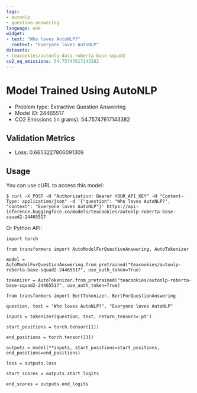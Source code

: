 ```yaml
---
tags:
- autonlp
- question-answering
language: unk
widget:
- text: "Who loves AutoNLP?"
  context: "Everyone loves AutoNLP"
datasets:
- teacookies/autonlp-data-roberta-base-squad2
co2_eq_emissions: 54.75747617143382
---
```


# Model Trained Using AutoNLP

- Problem type: Extractive Question Answering
- Model ID: 24465517
- CO2 Emissions (in grams): 54.75747617143382

## Validation Metrics

- Loss: 0.6653227806091309

## Usage

You can use cURL to access this model:

```
$ curl -X POST -H "Authorization: Bearer YOUR_API_KEY" -H "Content-Type: application/json" -d '{"question": "Who loves AutoNLP?", "context": "Everyone loves AutoNLP"}' https://api-inference.huggingface.co/models/teacookies/autonlp-roberta-base-squad2-24465517
```

Or Python API:

```
import torch

from transformers import AutoModelForQuestionAnswering, AutoTokenizer

model = AutoModelForQuestionAnswering.from_pretrained("teacookies/autonlp-roberta-base-squad2-24465517", use_auth_token=True)

tokenizer = AutoTokenizer.from_pretrained("teacookies/autonlp-roberta-base-squad2-24465517", use_auth_token=True)

from transformers import BertTokenizer, BertForQuestionAnswering

question, text = "Who loves AutoNLP?", "Everyone loves AutoNLP"

inputs = tokenizer(question, text, return_tensors='pt')

start_positions = torch.tensor([1])

end_positions = torch.tensor([3])

outputs = model(**inputs, start_positions=start_positions, end_positions=end_positions)

loss = outputs.loss

start_scores = outputs.start_logits

end_scores = outputs.end_logits
```